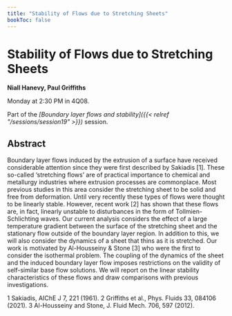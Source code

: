 ```yaml
---
title: "Stability of Flows due to Stretching Sheets"
bookToc: false
---
```


# Stability of Flows due to Stretching Sheets

**Niall Hanevy, Paul Griffiths**

Monday at 2:30 PM in 4Q08.

Part of the *[Boundary layer flows and stability]({{< relref "/sessions/session19" >}})* session.

## Abstract

Boundary layer flows induced by the extrusion of a surface have received considerable attention since they were first described by Sakiadis [1]. These so-called ‘stretching flows’ are of practical importance to chemical and metallurgy industries where extrusion processes are commonplace. Most previous studies in this area consider the stretching sheet to be solid and free from deformation. Until very recently these types of flows were thought to be linearly stable. However, recent work [2] has shown that these flows are, in fact, linearly unstable to disturbances in the form of Tollmien-Schlichting waves. Our current analysis considers the effect of a large temperature gradient between the surface of the stretching sheet and the stationary flow outside of the boundary layer region.  In addition to this, we will also consider the dynamics of a sheet that thins as it is stretched. Our work is motivated by Al-Housseiny & Stone [3] who were the first to consider the isothermal problem. The coupling of the dynamics of the sheet and the induced boundary layer flow imposes restrictions on the validity of self-similar base flow solutions. We will report on the linear stability characteristics of these flows and draw comparisons with previous investigations. 

1 Sakiadis, AIChE J 7, 221 (1961).
2 Griffiths et al., Phys. Fluids 33, 084106 (2021).
3 Al-Housseiny and Stone, J. Fluid Mech. 706, 597 (2012).



